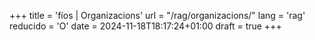 +++
title = 'fíos | Organizacions'
url = "/rag/organizacions/"
lang = 'rag'
reducido = 'O'
date = 2024-11-18T18:17:24+01:00
draft = true
+++

